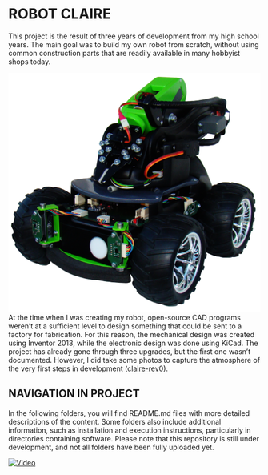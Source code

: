 # ROBOT CLAIRE
This project is the result of three years of development from my high school
years. The main goal was to build my own robot from scratch, without using
common construction parts that are readily available in many hobbyist shops
today.

![Robot](docs/klara01.png)
At the time when I was creating my robot, open-source CAD programs weren’t at a
sufficient level to design something that could be sent to a factory for
fabrication. For this reason, the mechanical design was created using Inventor
2013, while the electronic design was done using KiCad. The project has already
gone through three upgrades, but the first one wasn’t documented. However, I
did take some photos to capture the atmosphere of the very first steps in
development ([claire-rev0](https://drive.google.com/open?id=1PmOoYiifd_Xv0sS2DL9yxbEeKM7cLnv_)).

## NAVIGATION IN PROJECT
In the following folders, you will find README.md files with more detailed
descriptions of the content. Some folders also include additional information,
such as installation and execution instructions, particularly in directories
containing software. Please note that this repository is still under
development, and not all folders have been fully uploaded yet.

[![Video](http://img.youtube.com/vi/Z39dk2hXI14/0.jpg)](http://www.youtube.com/watch?v=Z39dk2hXI14 "")
